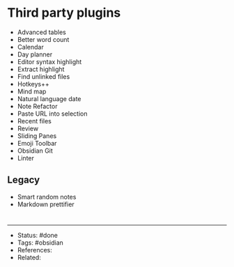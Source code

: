 # Third party plugins
- Advanced tables
- Better word count
- Calendar
- Day planner
- Editor syntax highlight
- Extract highlight
- Find unlinked files
- Hotkeys++
- Mind map
- Natural language date
- Note Refactor
- Paste URL into selection
- Recent files
- Review
- Sliding Panes
- Emoji Toolbar
- Obsidian Git
- Linter

## Legacy
- Smart random notes
- Markdown prettifier



#
---
- Status: #done
- Tags: #obsidian 
- References:
- Related:
